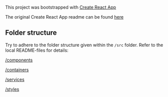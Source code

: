 This project was bootstrapped with [Create React App](https://github.com/facebookincubator/create-react-app)

The original Create React App readme can be found [here](/client/create-react-app-readme.md)


## Folder structure

Try to adhere to the folder structure given within the `/src` folder. Refer to the local README-files for details:

[/components](/client/src/components/README.md)

[/containers](/client/src/containers/README.md)

[/services](/client/src/services/README.md)

[/styles](/client/src/styles/README.md)
